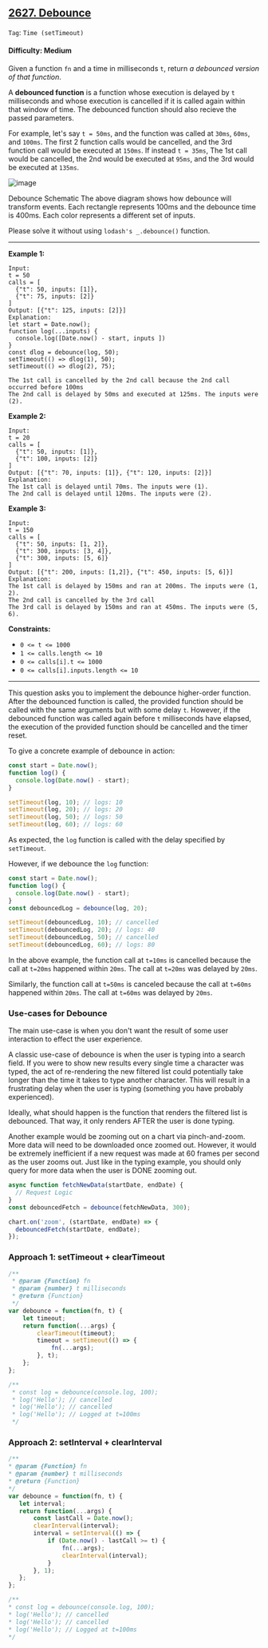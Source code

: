 ## [2627. Debounce](https://leetcode.com/problems/debounce)

```Tag```: ```Time (setTimeout)```

#### Difficulty: Medium

Given a function ```fn``` and a time in milliseconds ```t```, return _a debounced version of that function_.

A __debounced function__ is a function whose execution is delayed by ```t``` milliseconds and whose execution is cancelled if it is called again within that window of time. The debounced function should also recieve the passed parameters.

For example, let's say ```t = 50ms```, and the function was called at ```30ms```, ```60ms```, and ```100ms```. The first 2 function calls would be cancelled, and the 3rd function call would be executed at ```150ms```. If instead ```t = 35ms```, The 1st call would be cancelled, the 2nd would be executed at ```95ms```, and the 3rd would be executed at ```135ms```.

![image](https://assets.leetcode.com/uploads/2023/04/08/screen-shot-2023-04-08-at-11048-pm.png)

Debounce Schematic
The above diagram shows how debounce will transform events. Each rectangle represents 100ms and the debounce time is 400ms. Each color represents a different set of inputs.

Please solve it without using ```lodash's _.debounce()``` function.

---

__Example 1:__
```
Input: 
t = 50
calls = [
  {"t": 50, inputs: [1]},
  {"t": 75, inputs: [2]}
]
Output: [{"t": 125, inputs: [2]}]
Explanation:
let start = Date.now();
function log(...inputs) { 
  console.log([Date.now() - start, inputs ])
}
const dlog = debounce(log, 50);
setTimeout(() => dlog(1), 50);
setTimeout(() => dlog(2), 75);

The 1st call is cancelled by the 2nd call because the 2nd call occurred before 100ms
The 2nd call is delayed by 50ms and executed at 125ms. The inputs were (2).
```

__Example 2:__
```
Input: 
t = 20
calls = [
  {"t": 50, inputs: [1]},
  {"t": 100, inputs: [2]}
]
Output: [{"t": 70, inputs: [1]}, {"t": 120, inputs: [2]}]
Explanation:
The 1st call is delayed until 70ms. The inputs were (1).
The 2nd call is delayed until 120ms. The inputs were (2).
```

__Example 3:__
```
Input: 
t = 150
calls = [
  {"t": 50, inputs: [1, 2]},
  {"t": 300, inputs: [3, 4]},
  {"t": 300, inputs: [5, 6]}
]
Output: [{"t": 200, inputs: [1,2]}, {"t": 450, inputs: [5, 6]}]
Explanation:
The 1st call is delayed by 150ms and ran at 200ms. The inputs were (1, 2).
The 2nd call is cancelled by the 3rd call
The 3rd call is delayed by 150ms and ran at 450ms. The inputs were (5, 6).
```

__Constraints:__

- ```0 <= t <= 1000```
- ```1 <= calls.length <= 10```
- ```0 <= calls[i].t <= 1000```
- ```0 <= calls[i].inputs.length <= 10```

---

This question asks you to implement the debounce higher-order function. After the debounced function is called, the provided function should be called with the same arguments but with some delay ```t```. However, if the debounced function was called again before ```t``` milliseconds have elapsed, the execution of the provided function should be cancelled and the timer reset.

To give a concrete example of debounce in action:

```JavaScript
const start = Date.now();
function log() {
  console.log(Date.now() - start);
}

setTimeout(log, 10); // logs: 10
setTimeout(log, 20); // logs: 20
setTimeout(log, 50); // logs: 50
setTimeout(log, 60); // logs: 60
```

As expected, the ```log``` function is called with the delay specified by ```setTimeout```.

However, if we debounce the ```log``` function:

```JavaScript
const start = Date.now();
function log() {
  console.log(Date.now() - start);
}
const debouncedLog = debounce(log, 20);

setTimeout(debouncedLog, 10); // cancelled
setTimeout(debouncedLog, 20); // logs: 40
setTimeout(debouncedLog, 50); // cancelled
setTimeout(debouncedLog, 60); // logs: 80
```

In the above example, the function call at ```t=10ms``` is cancelled because the call at ```t=20ms``` happened within ```20ms```. The call at ```t=20ms``` was delayed by ```20ms```.

Similarly, the function call at ```t=50ms``` is canceled because the call at ```t=60ms``` happened within ```20ms```. The call at ```t=60ms``` was delayed by ```20ms```.

### Use-cases for Debounce

The main use-case is when you don't want the result of some user interaction to effect the user experience.

A classic use-case of debounce is when the user is typing into a search field. If you were to show new results every single time a character was typed, the act of re-rendering the new filtered list could potentially take longer than the time it takes to type another character. This will result in a frustrating delay when the user is typing (something you have probably experienced).

Ideally, what should happen is the function that renders the filtered list is debounced. That way, it only renders AFTER the user is done typing.

Another example would be zooming out on a chart via pinch-and-zoom. More data will need to be downloaded once zoomed out. However, it would be extremely inefficient if a new request was made at 60 frames per second as the user zooms out. Just like in the typing example, you should only query for more data when the user is DONE zooming out.

```JavaScript
async function fetchNewData(startDate, endDate) {
  // Request Logic
}
const debouncedFetch = debounce(fetchNewData, 300);

chart.on('zoom', (startDate, endDate) => {
  debouncedFetch(startDate, endDate);
});
```

### Approach 1: setTimeout + clearTimeout

```JavaScript
/**
 * @param {Function} fn
 * @param {number} t milliseconds
 * @return {Function}
 */
var debounce = function(fn, t) {
    let timeout;
    return function(...args) {
        clearTimeout(timeout);
        timeout = setTimeout(() => {
            fn(...args);
        }, t);
    };
};

/**
 * const log = debounce(console.log, 100);
 * log('Hello'); // cancelled
 * log('Hello'); // cancelled
 * log('Hello'); // Logged at t=100ms
 */
 ```
 
 ### Approach 2: setInterval + clearInterval
 
 ```JavaScript
 /**
 * @param {Function} fn
 * @param {number} t milliseconds
 * @return {Function}
 */
var debounce = function(fn, t) {
    let interval;
    return function(...args) {
        const lastCall = Date.now();
        clearInterval(interval);
        interval = setInterval(() => {
            if (Date.now() - lastCall >= t) {
                fn(...args);
                clearInterval(interval);
            }
        }, 1);
    };
};

/**
 * const log = debounce(console.log, 100);
 * log('Hello'); // cancelled
 * log('Hello'); // cancelled
 * log('Hello'); // Logged at t=100ms
 */
 ```
